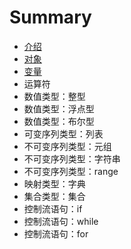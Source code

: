 # Summary

* [介绍](README.md)
* [对象](对象.md)
* [变量](变量.md)
* 运算符
* 数值类型：整型
* 数值类型：浮点型
* 数值类型：布尔型
* 可变序列类型：列表
* 不可变序列类型：元组
* 不可变序列类型：字符串
* 不可变序列类型：range
* 映射类型：字典
* 集合类型：集合
* 控制流语句：if
* 控制流语句：while
* 控制流语句：for


